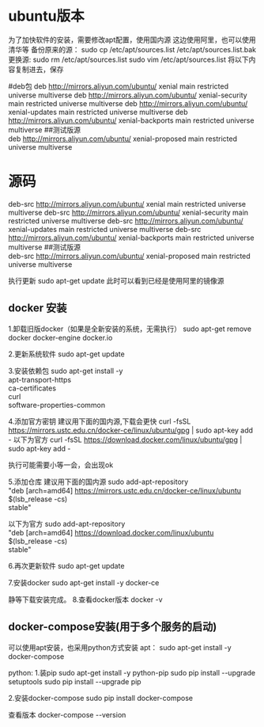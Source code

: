 # ubuntu版本
为了加快软件的安装，需要修改apt配置，使用国内源
这边使用阿里，也可以使用清华等
备份原来的源：
sudo cp /etc/apt/sources.list /etc/apt/sources.list.bak
更换源:
sudo rm /etc/apt/sources.list
sudo vim /etc/apt/sources.list
将以下内容复制进去，保存


#deb包
deb http://mirrors.aliyun.com/ubuntu/ xenial main restricted universe multiverse
deb http://mirrors.aliyun.com/ubuntu/ xenial-security main restricted universe multiverse
deb http://mirrors.aliyun.com/ubuntu/ xenial-updates main restricted universe multiverse
deb http://mirrors.aliyun.com/ubuntu/ xenial-backports main restricted universe multiverse
##测试版源  
deb http://mirrors.aliyun.com/ubuntu/ xenial-proposed main restricted universe multiverse
# 源码  
deb-src http://mirrors.aliyun.com/ubuntu/ xenial main restricted universe multiverse
deb-src http://mirrors.aliyun.com/ubuntu/ xenial-security main restricted universe multiverse
deb-src http://mirrors.aliyun.com/ubuntu/ xenial-updates main restricted universe multiverse
deb-src http://mirrors.aliyun.com/ubuntu/ xenial-backports main restricted universe multiverse
##测试版源  
deb-src http://mirrors.aliyun.com/ubuntu/ xenial-proposed main restricted universe multiverse


执行更新  sudo apt-get update
此时可以看到已经是使用阿里的镜像源

## docker 安装
1.卸载旧版docker（如果是全新安装的系统，无需执行）
  sudo apt-get remove docker docker-engine docker.io

2.更新系统软件
  sudo apt-get update
  
3.安装依赖包
  sudo apt-get install -y \
    apt-transport-https \
    ca-certificates \
    curl \
    software-properties-common

4.添加官方密钥
  建议用下面的国内源,下载会更快
  curl -fsSL https://mirrors.ustc.edu.cn/docker-ce/linux/ubuntu/gpg | sudo apt-key add -
  以下为官方
  curl -fsSL https://download.docker.com/linux/ubuntu/gpg | sudo apt-key add -
  
  执行可能需要小等一会，会出现ok

5.添加仓库
   建议用下面的国内源
   sudo add-apt-repository \
   "deb [arch=amd64] https://mirrors.ustc.edu.cn/docker-ce/linux/ubuntu \
   $(lsb_release -cs) \
   stable"
   
   以下为官方
  sudo add-apt-repository \
   "deb [arch=amd64] https://download.docker.com/linux/ubuntu \
   $(lsb_release -cs) \
   stable"
   

6.再次更新软件
  sudo apt-get update

7.安装docker
  sudo apt-get install -y docker-ce
  
  静等下载安装完成。
8.查看docker版本
  docker -v

## docker-compose安装(用于多个服务的启动)
可以使用apt安装，也采用python方式安装
apt：
sudo apt-get install -y docker-compose

python:
1.装pip
  sudo apt-get install -y python-pip
  sudo pip install --upgrade setuptools
  sudo pip install --upgrade pip

2.安装docker-compose
  sudo pip install docker-compose
  
查看版本
  docker-compose --version
  
  
  
  
  
  
  
  
  
